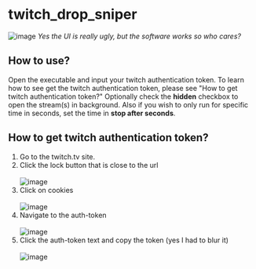 # twitch_drop_sniper
![image](https://user-images.githubusercontent.com/31120156/113024540-8903a380-918f-11eb-8dfe-e1f08b5df744.png)
*Yes the UI is really ugly, but the software works so who cares?*

## How to use?
Open the executable and input your twitch authentication token.
To learn how to see get the twitch authentication token, please see "How to get twitch authentication token?"
Optionally check the **hidden** checkbox to open the stream(s) in background.
Also if you wish to only run for specific time in seconds, set the time in **stop after seconds**.

## How to get twitch authentication token?
1. Go to the twitch.tv site.
2. Click the lock button that is close to the url<br/><br/>
![image](https://user-images.githubusercontent.com/31120156/113023260-1e9e3380-918e-11eb-8f19-2b0cfd694f8d.png)
3. Click on cookies<br/><br/>
![image](https://user-images.githubusercontent.com/31120156/113023353-31b10380-918e-11eb-921f-f71102c5cc7f.png)
4. Navigate to the auth-token<br/><br/>
![image](https://user-images.githubusercontent.com/31120156/113023673-8d7b8c80-918e-11eb-8cda-80cc400b1413.png)
5. Click the auth-token text and copy the token (yes I had to blur it)<br/><br/>
![image](https://user-images.githubusercontent.com/31120156/113023830-be5bc180-918e-11eb-846c-d31d2150b867.png)
